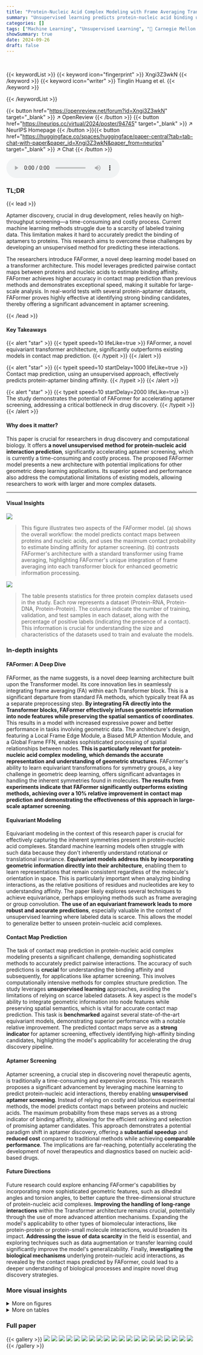 ```yaml
---
title: "Protein-Nucleic Acid Complex Modeling with Frame Averaging Transformer"
summary: "Unsupervised learning predicts protein-nucleic acid binding using contact map prediction, significantly improving aptamer screening via FAFormer, a novel equivariant transformer."
categories: []
tags: ["Machine Learning", "Unsupervised Learning", "🏢 Carnegie Mellon University",]
showSummary: true
date: 2024-09-26
draft: false
---
```


<br>

{{< keywordList >}}
{{< keyword icon="fingerprint" >}} Xngi3Z3wkN {{< /keyword >}}
{{< keyword icon="writer" >}} Tinglin Huang et el. {{< /keyword >}}
 
{{< /keywordList >}}

{{< button href="https://openreview.net/forum?id=Xngi3Z3wkN" target="_blank" >}}
↗ OpenReview
{{< /button >}}
{{< button href="https://neurips.cc/virtual/2024/poster/94745" target="_blank" >}}
↗ NeurIPS Homepage
{{< /button >}}{{< button href="https://huggingface.co/spaces/huggingface/paper-central?tab=tab-chat-with-paper&paper_id=Xngi3Z3wkN&paper_from=neurips" target="_blank" >}}
↗ Chat
{{< /button >}}



<audio controls>
    <source src="https://ai-paper-reviewer.com/Xngi3Z3wkN/podcast.wav" type="audio/wav">
    Your browser does not support the audio element.
</audio>


### TL;DR


{{< lead >}}

Aptamer discovery, crucial in drug development, relies heavily on high-throughput screening—a time-consuming and costly process.  Current machine learning methods struggle due to a scarcity of labeled training data.  This limitation makes it hard to accurately predict the binding of aptamers to proteins. This research aims to overcome these challenges by developing an unsupervised method for predicting these interactions.

The researchers introduce FAFormer, a novel deep learning model based on a transformer architecture. This model leverages predicted pairwise contact maps between proteins and nucleic acids to estimate binding affinity.  FAFormer achieves higher accuracy in contact map prediction than previous methods and demonstrates exceptional speed, making it suitable for large-scale analysis. In real-world tests with several protein-aptamer datasets, FAFormer proves highly effective at identifying strong binding candidates, thereby offering a significant advancement in aptamer screening.

{{< /lead >}}


#### Key Takeaways

{{< alert "star" >}}
{{< typeit speed=10 lifeLike=true >}} FAFormer, a novel equivariant transformer architecture, significantly outperforms existing models in contact map prediction. {{< /typeit >}}
{{< /alert >}}

{{< alert "star" >}}
{{< typeit speed=10 startDelay=1000 lifeLike=true >}} Contact map prediction, using an unsupervised approach, effectively predicts protein-aptamer binding affinity. {{< /typeit >}}
{{< /alert >}}

{{< alert "star" >}}
{{< typeit speed=10 startDelay=2000 lifeLike=true >}} The study demonstrates the potential of FAFormer for accelerating aptamer screening, addressing a critical bottleneck in drug discovery. {{< /typeit >}}
{{< /alert >}}

#### Why does it matter?
This paper is crucial for researchers in drug discovery and computational biology.  It offers **a novel unsupervised method for protein-nucleic acid interaction prediction**, significantly accelerating aptamer screening, which is currently a time-consuming and costly process. The proposed FAFormer model presents a new architecture with potential implications for other geometric deep learning applications.  Its superior speed and performance also address the computational limitations of existing models, allowing researchers to work with larger and more complex datasets.

------
#### Visual Insights



![](https://ai-paper-reviewer.com/Xngi3Z3wkN/figures_1_1.jpg)

> This figure illustrates two aspects of the FAFormer model. (a) shows the overall workflow: the model predicts contact maps between proteins and nucleic acids, and uses the maximum contact probability to estimate binding affinity for aptamer screening. (b) contrasts FAFormer's architecture with a standard transformer using frame averaging, highlighting FAFormer's unique integration of frame averaging into each transformer block for enhanced geometric information processing.





![](https://ai-paper-reviewer.com/Xngi3Z3wkN/tables_6_1.jpg)

> The table presents statistics for three protein complex datasets used in the study.  Each row represents a dataset (Protein-RNA, Protein-DNA, Protein-Protein).  The columns indicate the number of training, validation, and test samples in each dataset, along with the percentage of positive labels (indicating the presence of a contact). This information is crucial for understanding the size and characteristics of the datasets used to train and evaluate the models.





### In-depth insights


#### FAFormer: A Deep Dive
FAFormer, as the name suggests, is a novel deep learning architecture built upon the Transformer model.  Its core innovation lies in seamlessly integrating frame averaging (FA) within each Transformer block. This is a significant departure from standard FA methods, which typically treat FA as a separate preprocessing step. **By integrating FA directly into the Transformer blocks, FAFormer effectively infuses geometric information into node features while preserving the spatial semantics of coordinates**. This results in a model with increased expressive power and better performance in tasks involving geometric data. The architecture's design, featuring a Local Frame Edge Module, a Biased MLP Attention Module, and a Global Frame FFN, enables sophisticated processing of spatial relationships between nodes. **This is particularly relevant for protein-nucleic acid complex modeling, which demands the accurate representation and understanding of geometric structures**. FAFormer's ability to learn equivariant transformations for symmetry groups, a key challenge in geometric deep learning, offers significant advantages in handling the inherent symmetries found in molecules. **The results from experiments indicate that FAFormer significantly outperforms existing methods, achieving over a 10% relative improvement in contact map prediction and demonstrating the effectiveness of this approach in large-scale aptamer screening**.

#### Equivariant Modeling
Equivariant modeling in the context of this research paper is crucial for effectively capturing the inherent symmetries present in protein-nucleic acid complexes.  Standard machine learning models often struggle with such data because they don't inherently understand rotational or translational invariance.  **Equivariant models address this by incorporating geometric information directly into their architecture**, enabling them to learn representations that remain consistent regardless of the molecule's orientation in space. This is particularly important when analyzing binding interactions, as the relative positions of residues and nucleotides are key to understanding affinity.  The paper likely explores several techniques to achieve equivariance, perhaps employing methods such as frame averaging or group convolution. **The use of an equivariant framework leads to more robust and accurate predictions**, especially valuable in the context of unsupervised learning where labeled data is scarce.  This allows the model to generalize better to unseen protein-nucleic acid complexes.

#### Contact Map Prediction
The task of contact map prediction in protein-nucleic acid complex modeling presents a significant challenge, demanding sophisticated methods to accurately predict pairwise interactions. The accuracy of such predictions is **crucial** for understanding the binding affinity and subsequently, for applications like aptamer screening. This involves computationally intensive methods for complex structure prediction.  The study leverages **unsupervised learning** approaches, avoiding the limitations of relying on scarce labeled datasets.  A key aspect is the model's ability to integrate geometric information into node features while preserving spatial semantics, which is vital for accurate contact map prediction.   This task is **benchmarked** against several state-of-the-art equivariant models, demonstrating superior performance with a notable relative improvement. The predicted contact maps serve as a **strong indicator** for aptamer screening, effectively identifying high-affinity binding candidates, highlighting the model's applicability for accelerating the drug discovery pipeline.

#### Aptamer Screening
Aptamer screening, a crucial step in discovering novel therapeutic agents, is traditionally a time-consuming and expensive process.  This research proposes a significant advancement by leveraging machine learning to predict protein-nucleic acid interactions, thereby enabling **unsupervised aptamer screening**.  Instead of relying on costly and laborious experimental methods, the model predicts contact maps between proteins and nucleic acids. The maximum probability from these maps serves as a strong indicator of binding affinity, allowing for the efficient ranking and selection of promising aptamer candidates.  This approach demonstrates a potential paradigm shift in aptamer discovery, offering a **substantial speedup** and **reduced cost** compared to traditional methods while achieving **comparable performance**. The implications are far-reaching, potentially accelerating the development of novel therapeutics and diagnostics based on nucleic acid-based drugs.

#### Future Directions
Future research could explore enhancing FAFormer's capabilities by incorporating more sophisticated geometric features, such as dihedral angles and torsion angles, to better capture the three-dimensional structure of protein-nucleic acid complexes.  **Improving the handling of long-range interactions** within the Transformer architecture remains crucial, potentially through the use of more advanced attention mechanisms.  Expanding the model's applicability to other types of biomolecular interactions, like protein-protein or protein-small molecule interactions, would broaden its impact.  **Addressing the issue of data scarcity** in the field is essential, and exploring techniques such as data augmentation or transfer learning could significantly improve the model's generalizability.  Finally, **investigating the biological mechanisms** underlying protein-nucleic acid interactions, as revealed by the contact maps predicted by FAFormer, could lead to a deeper understanding of biological processes and inspire novel drug discovery strategies.


### More visual insights

<details>
<summary>More on figures
</summary>


![](https://ai-paper-reviewer.com/Xngi3Z3wkN/figures_3_1.jpg)

> This figure provides a detailed illustration of the FAFormer architecture, highlighting its key components: Biased MLP Attention Module, Local Frame Edge Module, Global Frame FFN, and Gate Function. It showcases how the input node features, coordinates, and edge representations are processed through a stack of these modules, illustrating the integration of frame averaging (FA) within the Transformer architecture.  The figure also emphasizes the distinction between local and global frames in capturing both local and long-range interactions within the molecular structure.


![](https://ai-paper-reviewer.com/Xngi3Z3wkN/figures_8_1.jpg)

> This figure compares the performance of FAFormer and RoseTTAFoldNA on contact map prediction using the test sets from RoseTTAFoldNA.  It shows the F1 score and PRAUC (Precision-Recall Area Under the Curve) for both models, separately for protein-DNA and protein-RNA complexes. The bar chart visually represents the performance difference, highlighting FAFormer's competitive performance relative to RoseTTAFoldNA, especially considering that FAFormer does not utilize Multiple Sequence Alignments (MSAs), unlike RoseTTAFoldNA.


![](https://ai-paper-reviewer.com/Xngi3Z3wkN/figures_8_2.jpg)

> This figure shows a comparison of ground truth and FAFormer predicted contact maps for two protein-nucleic acid complexes (7DVV and 7KX9). Heatmaps visualize the contact probability between each residue and nucleotide.  The left side of each row shows the actual contact map, and the right side displays FAFormer's prediction. This visual comparison demonstrates FAFormer's ability to accurately predict contact maps, even with sparse contact pairs.


![](https://ai-paper-reviewer.com/Xngi3Z3wkN/figures_16_1.jpg)

> This figure compares the training time of FAFormer against other baseline models (SE(3)Transformer, Equiformer, EGNN, GVP-GNN, and FA) for protein-DNA and protein-RNA datasets.  It visually represents the efficiency of FAFormer in terms of training time compared to these other models.  The bar chart shows the training time in seconds for each model on each dataset.


![](https://ai-paper-reviewer.com/Xngi3Z3wkN/figures_18_1.jpg)

> This figure shows a comparison of ground truth and predicted contact maps for two protein-nucleic acid complexes (7DVV and 7KX9). The heatmaps visualize the contact probability between each nucleotide and residue in the complexes. The top row in each panel shows the ground truth contact map, while the bottom row shows the contact map predicted by the FAFormer model.  The figure demonstrates the model's ability to accurately capture the sparse patterns of contacts in these protein-nucleic acid complexes.


</details>




<details>
<summary>More on tables
</summary>


![](https://ai-paper-reviewer.com/Xngi3Z3wkN/tables_6_2.jpg)
> This table presents the comparison of FAFormer's performance against other baseline methods on three protein complex datasets (Protein-RNA, Protein-DNA, and Protein-Protein) for the task of contact map prediction.  The metrics used for evaluation are F1 score and PRAUC (Precision-Recall Area Under the Curve).  The table shows FAFormer consistently outperforms other models across all datasets, demonstrating its effectiveness in this task.

![](https://ai-paper-reviewer.com/Xngi3Z3wkN/tables_7_1.jpg)
> This table presents the comparison of the performance of FAFormer against two state-of-the-art geometric deep learning models, GraphBind and GraphSite, on the task of binding site prediction.  The metrics used for comparison are F1 score and PRAUC (Precision-Recall Area Under the Curve). Results are shown separately for Protein-DNA and Protein-RNA datasets, indicating the model's effectiveness in identifying nucleic-acid-binding residues on proteins.

![](https://ai-paper-reviewer.com/Xngi3Z3wkN/tables_7_2.jpg)
> This table presents the comparison of the performance of FAFormer against other baseline methods for the contact map prediction task.  It shows the F1 score and PRAUC (Precision-Recall Area Under the Curve) values across three different protein complex datasets: Protein-RNA, Protein-DNA, and Protein-Protein.  The results highlight FAFormer's improved performance compared to other methods, indicating its effectiveness in predicting protein-nucleic acid interactions.

![](https://ai-paper-reviewer.com/Xngi3Z3wkN/tables_8_1.jpg)
> This table compares the performance of FAFormer and RoseTTAFoldNA on the aptamer screening task using sampled datasets.  It shows the top 10 precision, top 50 precision, and PRAUC (Precision-Recall Area Under the Curve) for each of five protein targets (GFP, NELF, HNRNPC, CHK2, and UBLCP1). The sampled datasets are smaller subsets of the original datasets, intended to account for the computational cost differences between the two methods. The results highlight the comparative performance of FAFormer, indicating its effectiveness even with reduced dataset sizes.

![](https://ai-paper-reviewer.com/Xngi3Z3wkN/tables_9_1.jpg)
> This table compares the average and total inference times of RoseTTAFoldNA and FAFormer for the contact map prediction task.  The times include the time taken to predict unbound structures for FAFormer. The comparison highlights the significantly faster inference speed of FAFormer, particularly noticeable when considering the time required for generating unbound protein and RNA structures.

![](https://ai-paper-reviewer.com/Xngi3Z3wkN/tables_18_1.jpg)
> This table presents the statistics of the five sampled aptamer datasets used in the comparison between RoseTTAFoldNA and FAFormer.  For each target protein (GFP, NELF, HNRNPC, CHK2, UBLCP1), the number of positive aptamers and the total number of candidate aptamers are shown. The sampled datasets were created by randomly selecting 10% of the candidates from the original datasets.

![](https://ai-paper-reviewer.com/Xngi3Z3wkN/tables_18_2.jpg)
> This table presents a comparison of the performance of FAFormer against several baseline methods on three different protein complex datasets (Protein-RNA, Protein-DNA, and Protein-Protein).  The performance metrics used are F1 score and PRAUC (Precision-Recall Area Under the Curve). The results demonstrate that FAFormer outperforms all other methods on all three datasets.

![](https://ai-paper-reviewer.com/Xngi3Z3wkN/tables_19_1.jpg)
> This table compares the performance of AlphaFold3, RoseTTAFoldNA, and FAFormer on two aptamer datasets (GFP and HNRNPC) in terms of Top10 Precision, Top50 Precision, and PRAUC.  The results show that FAFormer outperforms AlphaFold3 in all metrics and shows comparable results to RoseTTAFoldNA.

</details>




### Full paper

{{< gallery >}}
<img src="https://ai-paper-reviewer.com/Xngi3Z3wkN/1.png" class="grid-w50 md:grid-w33 xl:grid-w25" />
<img src="https://ai-paper-reviewer.com/Xngi3Z3wkN/2.png" class="grid-w50 md:grid-w33 xl:grid-w25" />
<img src="https://ai-paper-reviewer.com/Xngi3Z3wkN/3.png" class="grid-w50 md:grid-w33 xl:grid-w25" />
<img src="https://ai-paper-reviewer.com/Xngi3Z3wkN/4.png" class="grid-w50 md:grid-w33 xl:grid-w25" />
<img src="https://ai-paper-reviewer.com/Xngi3Z3wkN/5.png" class="grid-w50 md:grid-w33 xl:grid-w25" />
<img src="https://ai-paper-reviewer.com/Xngi3Z3wkN/6.png" class="grid-w50 md:grid-w33 xl:grid-w25" />
<img src="https://ai-paper-reviewer.com/Xngi3Z3wkN/7.png" class="grid-w50 md:grid-w33 xl:grid-w25" />
<img src="https://ai-paper-reviewer.com/Xngi3Z3wkN/8.png" class="grid-w50 md:grid-w33 xl:grid-w25" />
<img src="https://ai-paper-reviewer.com/Xngi3Z3wkN/9.png" class="grid-w50 md:grid-w33 xl:grid-w25" />
<img src="https://ai-paper-reviewer.com/Xngi3Z3wkN/10.png" class="grid-w50 md:grid-w33 xl:grid-w25" />
<img src="https://ai-paper-reviewer.com/Xngi3Z3wkN/11.png" class="grid-w50 md:grid-w33 xl:grid-w25" />
<img src="https://ai-paper-reviewer.com/Xngi3Z3wkN/12.png" class="grid-w50 md:grid-w33 xl:grid-w25" />
<img src="https://ai-paper-reviewer.com/Xngi3Z3wkN/13.png" class="grid-w50 md:grid-w33 xl:grid-w25" />
<img src="https://ai-paper-reviewer.com/Xngi3Z3wkN/14.png" class="grid-w50 md:grid-w33 xl:grid-w25" />
<img src="https://ai-paper-reviewer.com/Xngi3Z3wkN/15.png" class="grid-w50 md:grid-w33 xl:grid-w25" />
<img src="https://ai-paper-reviewer.com/Xngi3Z3wkN/16.png" class="grid-w50 md:grid-w33 xl:grid-w25" />
<img src="https://ai-paper-reviewer.com/Xngi3Z3wkN/17.png" class="grid-w50 md:grid-w33 xl:grid-w25" />
<img src="https://ai-paper-reviewer.com/Xngi3Z3wkN/18.png" class="grid-w50 md:grid-w33 xl:grid-w25" />
<img src="https://ai-paper-reviewer.com/Xngi3Z3wkN/19.png" class="grid-w50 md:grid-w33 xl:grid-w25" />
<img src="https://ai-paper-reviewer.com/Xngi3Z3wkN/20.png" class="grid-w50 md:grid-w33 xl:grid-w25" />
{{< /gallery >}}